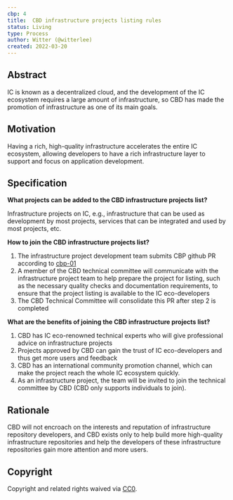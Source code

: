 ```yaml
---
cbp: 4
title:  CBD infrastructure projects listing rules
status: Living
type: Process
author: Witter (@witterlee)
created: 2022-03-20
---
```

## Abstract
IC is known as a decentralized cloud, and the development of the IC ecosystem requires a large amount of infrastructure, so CBD has made the promotion of infrastructure as one of its main goals.

## Motivation
Having a rich, high-quality infrastructure accelerates the entire IC ecosystem, allowing developers to have a rich infrastructure layer to support and focus on application development.

## Specification
 
**What projects can be added to the CBD infrastructure projects list?**

Infrastructure projects on IC, e.g., infrastructure that can be used as development by most projects, services that can be integrated and used by most projects, etc.

**How to join the CBD infrastructure projects list?**

1. The infrastructure project development team submits CBP github PR according to [cbp-01](./CBPs/cbp-0001.md)
2. A member of the CBD technical committee will communicate with the infrastructure project team to help prepare the project for listing, such as the necessary quality checks and documentation requirements, to ensure that the project listing is available to the IC eco-developers
3. The CBD Technical Committee will consolidate this PR after step 2 is completed

**What are the benefits of joining the CBD infrastructure projects list?**

1. CBD has IC eco-renowned technical experts who will give professional advice on infrastructure projects
2. Projects approved by CBD can gain the trust of IC eco-developers and thus get more users and feedback
3. CBD has an international community promotion channel, which can make the project reach the whole IC ecosystem quickly.
4. As an infrastructure project, the team will be invited to join the technical committee by CBD (CBD only supports individuals to join).

## Rationale
CBD will not encroach on the interests and reputation of infrastructure repository developers, and CBD exists only to help build more high-quality infrastructure repositories and help the developers of these infrastructure repositories gain more attention and more users.


## Copyright
Copyright and related rights waived via [CC0](https://creativecommons.org/publicdomain/zero/1.0/).
